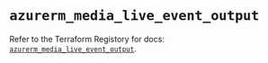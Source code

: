 # `azurerm_media_live_event_output`

Refer to the Terraform Registory for docs: [`azurerm_media_live_event_output`](https://registry.terraform.io/providers/hashicorp/azurerm/3.75.0/docs/resources/media_live_event_output).
